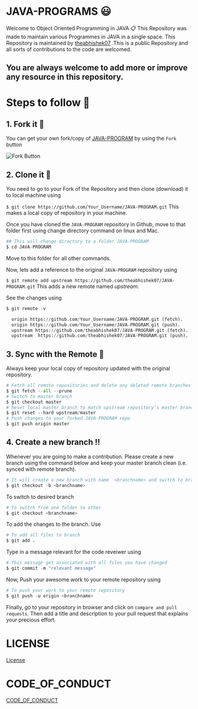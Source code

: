 # JAVA-PROGRAMS :smiley:
Welcome to Object Oriented Programming in JAVA 📋
This Repository was made to maintain various Programmes in JAVA in a single space. This Repository is maintained by [theabhishek07](https://github.com/theabhishek07) .This is a public Repository and all sorts of contributions to the code are welcomed.
## You are always welcome to add more or improve any resource in this repository.

# Steps to follow 📜
## 1. Fork it 🍴
You can get your own fork/copy of [JAVA-PROGRAM](https://github.com/theabhishek07/JAVA-PROGRAM) by using the `Fork` button

![Fork Button](https://github-images.s3.amazonaws.com/help/bootcamp/Bootcamp-Fork.png)

## 2. Clone it 👥
You need to go to your Fork of the Repository and then clone (download) it to local machine using

`$ git clone https://github.com/Your_Username/JAVA-PROGRAM.git`
This makes a local copy of repository in your machine.

Once you have cloned the `JAVA-PROGRAM` repository in Github, move to that folder first using change directory command on linux and Mac.
```python
## This will change directory to a folder JAVA-PROGRAM
$ cd JAVA-PROGRAM
```
Move to this folder for all other commands.

Now, lets add a reference to the original `JAVA-PROGRAM` repository using

`$ git remote add upstream https://github.com/theabhishek07/JAVA-PROGRAM.git`
This adds a new remote named *_upstream_*.

See the changes using
```python
$ git remote -v

  origin https://github.com/Your_Username/JAVA-PROGRAM.git (fetch).
  origin https://github.com/Your_Username/JAVA-PROGRAM.git (push).
  upstream https://github.com/theabhishek07/JAVA-PROGRAM.git (fetch).
  upstream  https://github.com/theabhishek07/JAVA-PROGRAM.git (push).
  ```

## 3. Sync with the Remote :arrows_counterclockwise:
Always keep your local copy of repository updated with the original repository.
```python
# Fetch all remote repositories and delete any deleted remote branches
$ git fetch --all --prune
# Switch to master branch
$ git checkout master
# Reset local master branch to match upstream repository's master branch
$ git reset --hard upstream/master
# Push changes to your forked JAVA-PROGRAM repo
$ git push origin master
```
## 4. Create a new branch ‼️
Whenever you are going to make a contribution. Please create a new branch using the command below and keep your master branch clean (i.e. synced with remote branch).
```python
# It will create a new branch with name  <branchname> and switch to branch <branchname>
$ git checkout -b <branchname>
  ```
To switch to desired branch
```python
# To switch from one folder to other
$ git checkout <branchname>
  ```
To add the changes to the branch. Use
```python
# To add all files to branch
$ git add .
```
Type in a message relevant for the code reveiwer using
```python
# This message get associated with all files you have changed
$ git commit -m "relevant message"
```
Now, Push your awesome work to your remote repository using
```python
# To push your work to your remote repository
$ git push -u origin <branchname>
```
Finally, go to your repository in browser and click on `compare and pull requests`. Then add a title and description to your pull request that explains your precious effort.

# LICENSE
[License](https://github.com/theabhishek07/JAVA-PROGRAM/blob/master/LICENSE)
# CODE_OF_CONDUCT
[CODE_OF_CONDUCT](https://github.com/theabhishek07/JAVA-PROGRAM/blob/master/CODE_OF_CONDUCT.md)
